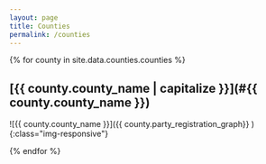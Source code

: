 ```yaml
---
layout: page
title: Counties
permalink: /counties
---
```


{% for county in site.data.counties.counties %}
## [{{ county.county_name | capitalize }}](#{{ county.county_name }})

![{{ county.county_name }}]({{  county.party_registration_graph}} ){:class="img-responsive"}

{% endfor %}
